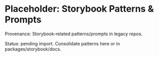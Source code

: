 # Placeholder: Storybook Patterns & Prompts

Provenance: Storybook-related patterns/prompts in legacy repos.

Status: pending import. Consolidate patterns here or in packages/storybook/docs.
